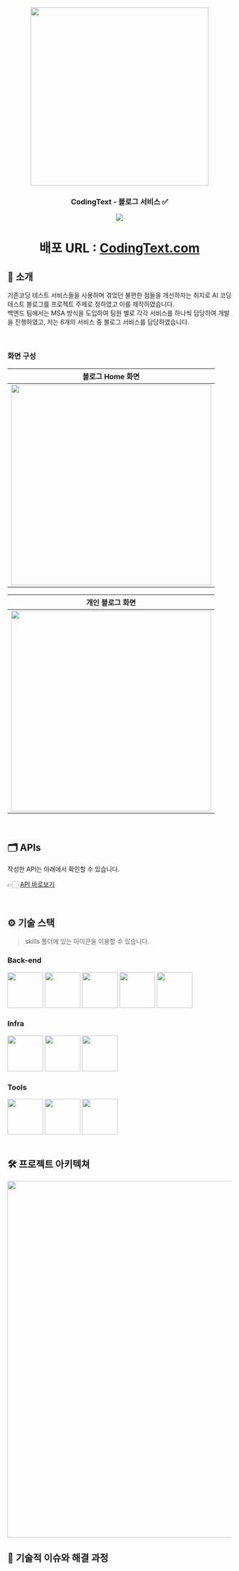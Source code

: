 <div align="center">

<!-- logo -->
<img src="https://github.com/user-attachments/assets/6d45214e-61ca-4d9a-9db2-febda72deb32" width="400"/>

### CodingText - 블로그 서비스 ✅

[<img src="https://img.shields.io/badge/프로젝트 기간-2024.09 ~ 2022.12-green?style=flat&logo=&logoColor=white" />]()

# 배포 URL : [CodingText.com](http://172.16.211.54/)

</div> 

## 📝 소개
기존코딩 테스트 서비스들을 사용하며 겪었던 불편한 점들을 개선하자는 취지로 AI 코딩테스트 블로그를 프로젝트 주제로 정하였고 이를 제작하였습니다.
<br>
백엔드 팀에서는 MSA 방식을 도입하여 팀원 별로 각각 서비스를 하나씩 담당하여 개발을 진행하였고, 저는 6개의 서비스 중 블로그 서비스를 담당하였습니다.

<br />

### 화면 구성
|블로그 Home 화면|
|:---:|
|<img src="https://github.com/user-attachments/assets/05ee1d05-dddb-47ab-aff9-b643348e493f" width="450"/>|

|개인 블로그 화면|
|:---:|
|<img src = "https://github.com/user-attachments/assets/61cceb7a-48ff-4c2a-8ed3-1113813f9d18" width="450"/>|


<br />

## 🗂️ APIs
작성한 API는 아래에서 확인할 수 있습니다.

👉🏻 [API 바로보기](http://172.16.211.57:19091/webjars/swagger-ui/index.html?urls.primaryName=blog-service)


<br />

## ⚙ 기술 스택
> skills 폴더에 있는 아이콘을 이용할 수 있습니다.
### Back-end
<div>
<img src="https://github.com/yewon-Noh/readme-template/blob/main/skills/Java.png?raw=true" width="80">
<img src="https://github.com/yewon-Noh/readme-template/blob/main/skills/SpringBoot.png?raw=true" width="80">
<img src="https://github.com/yewon-Noh/readme-template/blob/main/skills/SpringDataJPA.png?raw=true" width="80">
<img src="https://github.com/yewon-Noh/readme-template/blob/main/skills/Mysql.png?raw=true" width="80">
<img src="https://github.com/user-attachments/assets/ac4f3683-3a0c-4f50-a039-da804342aa4b?raw=true" width="80", width="200">
    
</div>

### Infra
<div>
<img src="https://github.com/yewon-Noh/readme-template/blob/main/skills/Docker.png?raw=true" width="80">
<img src="https://github.com/yewon-Noh/readme-template/blob/main/skills/Jenkins.png?raw=true" width="80">
<img src="https://github.com/user-attachments/assets/957c5ebe-90b4-4962-b159-eb86d233389c" width="80">
</div>

### Tools
<div>
<img src="https://github.com/yewon-Noh/readme-template/blob/main/skills/Github.png?raw=true" width="80">
<img src="https://github.com/yewon-Noh/readme-template/blob/main/skills/Notion.png?raw=true" width="80">
<img src="https://github.com/yewon-Noh/readme-template/blob/main/skills/Postman.png?raw=true" width="80">
</div>

<br />

## 🛠️ 프로젝트 아키텍쳐
<img src="https://github.com/user-attachments/assets/7aa2a484-ec80-40f0-9415-62f56801c148" width="800">



<br />

## 🤔 기술적 이슈와 해결 과정


<br />

